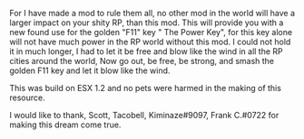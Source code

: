 For I have made a mod to rule them all, no other mod in the world will have a larger impact on your shity RP, than this mod. This will provide you with a new found use for the golden "F11" key " The Power Key", for this key alone will not have much power in the RP world without this mod. I could not hold it in much longer, I had to let it be free and blow like the wind in all the RP cities around the world, Now go out, be free, be strong, and smash the golden F11 key and let it blow like the wind. 
 
 This was build on ESX 1.2 and no pets were harmed in the making of this resource.
 
 I would like to thank, Scott, Tacobell, Kiminaze#9097, Frank C.#0722 for making this dream come true.
 
